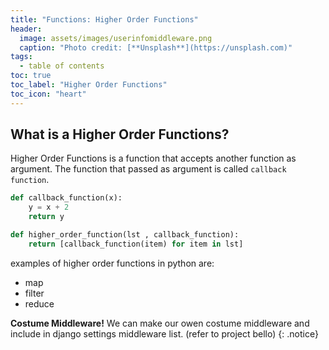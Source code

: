 ```yaml
---
title: "Functions: Higher Order Functions"
header:
  image: assets/images/userinfomiddleware.png
  caption: "Photo credit: [**Unsplash**](https://unsplash.com)"
tags:
  - table of contents
toc: true
toc_label: "Higher Order Functions"
toc_icon: "heart"
---
```

## What is a Higher Order Functions?
Higher Order Functions is a function that accepts another function as argument. The function that passed as argument is called `callback function`.


```python
def callback_function(x):
    y = x + 2
    return y

def higher_order_function(lst , callback_function):
    return [callback_function(item) for item in lst]
```

examples of higher order functions in python are:

* map
* filter
* reduce


**Costume Middleware!** We can make our owen costume middleware and include in django settings middleware list. (refer to project bello)
{: .notice}


